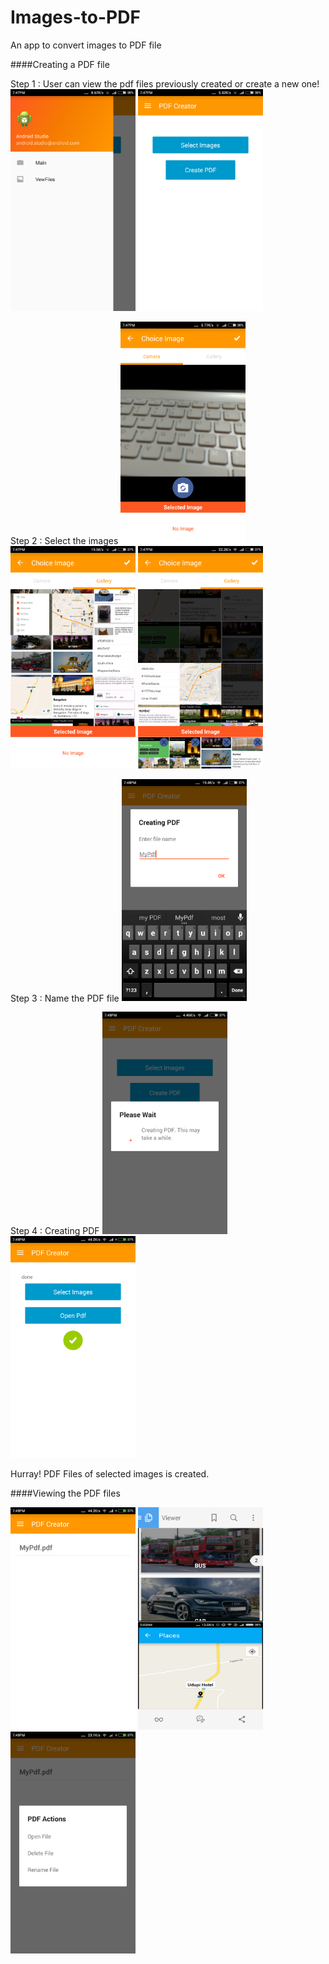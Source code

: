 # Images-to-PDF
An app to convert images to PDF file

####Creating a PDF file

Step 1 : User can view the pdf files previously created or create a new one! 
<img src="/screenshots/drawer.png" width="200px">
<img src="/screenshots/options.png" width="200px">



Step 2 : Select the images
<img src="/screenshots/select.png" width="200px">
<img src="/screenshots/selecting.png" width="200px">
<img src="/screenshots/selecting2.png" width="200px">




Step 3 : Name the PDF file
<img src="/screenshots/name.png" width="200px">



Step 4 : Creating PDF
<img src="/screenshots/creating.png" width="200px">
<img src="/screenshots/dobe.png" width="200px">




Hurray! PDF Files of selected images is created.


####Viewing the PDF files

<img src="/screenshots/list.png" width="200px">
<img src="/screenshots/pdf.png" width="200px">
<img src="/screenshots/pdf_options.png" width="200px">
